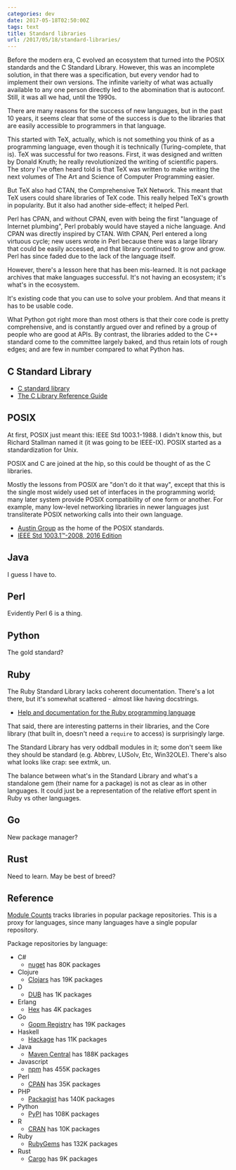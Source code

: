 ```yaml
---
categories: dev
date: 2017-05-18T02:50:00Z
tags: text
title: Standard libraries
url: /2017/05/18/standard-libraries/
---
```


Before the modern era, C evolved an ecosystem that turned into the POSIX standards
and the C Standard Library. However, this was an incomplete solution, in that there
was a specification, but every vendor had to implement their own versions. The
infinite varieity of what was actually available to any one person
directly led to the abomination that is autoconf. Still, it was all we had, until
the 1990s.

There are many reasons for the success of new languages, but in the past 10 years,
it seems clear that some of the success is due to the libraries that are easily
accessible to programmers in that language.

This started with TeX, actually, which is not something you think of as a programming
language, even though it is technically (Turing-complete, that is). TeX was
successful for two reasons. First, it was designed and written by Donald Knuth;
he really revolutionized the writing of scientific papers. The story I've often heard
told is that TeX was written to make writing the next volumes of The Art and Science
of Computer Programming easier.

But TeX also had CTAN, the Comprehensive TeX Network. This meant that TeX users could
share libraries of TeX code. This really helped TeX's growth in popularity. But it
also had another side-effect; it helped Perl.

Perl has CPAN, and without CPAN, even with being the first "language of Internet plumbing",
Perl probably would have stayed a niche language. And CPAN was directly inspired by CTAN.
With CPAN, Perl entered a long virtuous cycle; new users wrote in Perl because there was
a large library that could be easily accessed, and that library continued to grow and grow.
Perl has since faded due to the lack of the language itself.

However, there's a lesson here that has been mis-learned. It is not package archives
that make languages successful. It's not having an ecosystem; it's what's in the ecosystem.

It's existing code that you can use to solve your problem. And that means it has to be usable
code.

What Python got right more than most others is that their core code is pretty comprehensive,
and is constantly argued over and refined by a group of people who are good at APIs.
By contrast, the libraries added to the C++ standard come to the committee largely baked,
and thus retain lots of rough edges; and are few in number compared to what Python has.

## C Standard Library

- [C standard library](https://en.wikipedia.org/wiki/C_standard_library)
- [The C Library Reference Guide](https://www-s.acm.illinois.edu/webmonkeys/book/c_guide/)

## POSIX

At first, POSIX just meant this: IEEE Std 1003.1-1988. I didn't know this, but Richard
Stallman named it (it was going to be IEEE-IX). POSIX started as a standardization for
Unix.

POSIX and C are joined at the hip, so this could be thought of as the C libraries.

Mostly the lessons from POSIX are "don't do it that way", except that this is the
single most widely used set of interfaces in the programming world; many later system
provide POSIX compatibility of one form or another. For example, many low-level networking
libraries in newer languages just transliterate POSIX networking calls into their own
language.

- [Austin Group](http://www.opengroup.org/austin/) as the home of the POSIX standards.
- [IEEE Std 1003.1™-2008, 2016 Edition](http://pubs.opengroup.org/onlinepubs/9699919799/)

## Java

I guess I have to.

## Perl

Evidently Perl 6 is a thing.

## Python

The gold standard?

## Ruby

The Ruby Standard Library lacks coherent documentation. There's a lot there, but
it's somewhat scattered - almost like having docstrings.

- [Help and documentation for the Ruby programming language](https://ruby-doc.org/)

That said, there are interesting patterns in their libraries, and the Core library
(that built in, doesn't need a `require` to access) is surprisingly large.

The Standard Library has very oddball modules in it; some don't seem like they
should be standard (e.g. Abbrev, LUSolv, Etc, Win32OLE). There's also what looks like crap: see
extmk, un.

The balance between what's in the Standard Library and what's a standalone gem (their
name for a package) is not as clear as in other languages. It could just be a
representation of the relative effort spent in Ruby vs other languages.

## Go

New package manager?

## Rust

Need to learn. May be best of breed?

## Reference

[Module Counts](http://www.modulecounts.com/) tracks libraries in popular package
repositories. This is a proxy for languages, since many languages have a single
popular repository.

Package repositories by language:

- C#
  - [nuget](http://www.nuget.org/) has 80K packages
- Clojure
  - [Clojars](https://clojars.org/) has 19K packages
- D
  - [DUB](https://code.dlang.org/) has 1K packages
- Erlang
  - [Hex](https://hex.pm/) has 4K packages
- Go
  - [Gopm Registry](https://gopm.io/) has 19K packages
- Haskell
  - [Hackage](http://hackage.haskell.org/) has 11K packages
- Java
  - [Maven Central](http://search.maven.org/) has 188K packages
- Javascript
  - [npm](https://www.npmjs.com/) has 455K packages
- Perl
  - [CPAN](http://www.cpan.org/) has 35K packages
- PHP
  - [Packagist](https://packagist.org/) has 140K packages
- Python
  - [PyPI](https://pypi.python.org/pypi) has 108K packages
- R
  - [CRAN](https://cran.r-project.org/) has 10K packages
- Ruby
  - [RubyGems](https://rubygems.org/) has 132K packages
- Rust
  - [Cargo](https://crates.io/) has 9K packages
